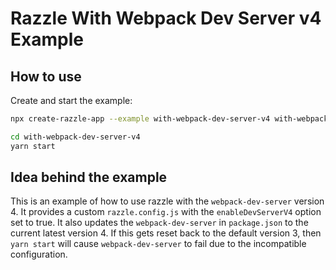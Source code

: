 # Razzle With Webpack Dev Server v4 Example

## How to use

<!-- START install generated instructions please keep comment here to allow auto update -->
<!-- DON'T EDIT THIS SECTION, INSTEAD RE-RUN yarn update-examples TO UPDATE -->Create and start the example:

```bash
npx create-razzle-app --example with-webpack-dev-server-v4 with-webpack-dev-server-v4

cd with-webpack-dev-server-v4
yarn start
```
<!-- END install generated instructions please keep comment here to allow auto update -->


## Idea behind the example
This is an example of how to use razzle with the `webpack-dev-server` version 4.
It provides a custom `razzle.config.js` with the `enableDevServerV4` option set to true.
It also updates the `webpack-dev-server` in `package.json` to the current latest version 4.
If this gets reset back to the default version 3, then `yarn start` will cause `webpack-dev-server` to fail due to the incompatible configuration. 
